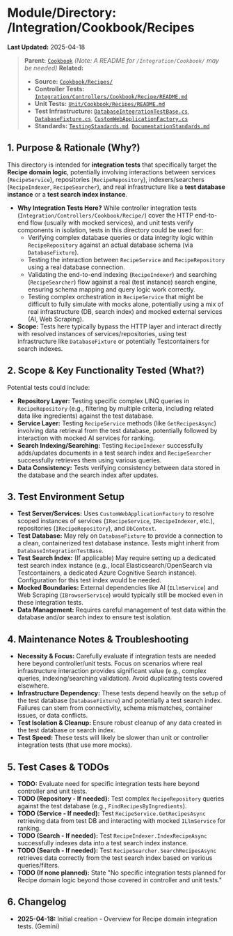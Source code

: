 # Module/Directory: /Integration/Cookbook/Recipes

**Last Updated:** 2025-04-18

> **Parent:** [`Cookbook`](../README.md)
> *(Note: A README for `/Integration/Cookbook/` may be needed)*
> **Related:**
> * **Source:** [`Cookbook/Recipes/`](../../../../api-server/Cookbook/Recipes/)
> * **Controller Tests:** [`Integration/Controllers/Cookbook/Recipe/README.md`](../../Controllers/Cookbook/Recipe/README.md)
> * **Unit Tests:** [`Unit/Cookbook/Recipes/README.md`](../../../Unit/Cookbook/Recipes/README.md)
> * **Test Infrastructure:** [`DatabaseIntegrationTestBase.cs`](../../../Integration/DatabaseIntegrationTestBase.cs), [`DatabaseFixture.cs`](../../../Framework/Fixtures/DatabaseFixture.cs), [`CustomWebApplicationFactory.cs`](../../../Framework/Fixtures/CustomWebApplicationFactory.cs)
> * **Standards:** [`TestingStandards.md`](../../../../Zarichney.Standards/Standards/TestingStandards.md), [`DocumentationStandards.md`](../../../../Zarichney.Standards/Development/DocumentationStandards.md)

## 1. Purpose & Rationale (Why?)

This directory is intended for **integration tests** that specifically target the **Recipe domain logic**, potentially involving interactions between services (`RecipeService`), repositories (`RecipeRepository`), indexers/searchers (`RecipeIndexer`, `RecipeSearcher`), and real infrastructure like a **test database instance** or a **test search index instance**.

* **Why Integration Tests Here?** While controller integration tests (`Integration/Controllers/Cookbook/Recipe/`) cover the HTTP end-to-end flow (usually with mocked services), and unit tests verify components in isolation, tests in this directory could be used for:
    * Verifying complex database queries or data integrity logic within `RecipeRepository` against an actual database schema (via `DatabaseFixture`).
    * Testing the interaction between `RecipeService` and `RecipeRepository` using a real database connection.
    * Validating the end-to-end indexing (`RecipeIndexer`) and searching (`RecipeSearcher`) flow against a real (test instance) search engine, ensuring schema mapping and query logic work correctly.
    * Testing complex orchestration in `RecipeService` that might be difficult to fully simulate with mocks alone, potentially using a mix of real infrastructure (DB, search index) and mocked external services (AI, Web Scraping).
* **Scope:** Tests here typically bypass the HTTP layer and interact directly with resolved instances of services/repositories, using test infrastructure like `DatabaseFixture` or potentially Testcontainers for search indexes.

## 2. Scope & Key Functionality Tested (What?)

Potential tests could include:

* **Repository Layer:** Testing specific complex LINQ queries in `RecipeRepository` (e.g., filtering by multiple criteria, including related data like ingredients) against the test database.
* **Service Layer:** Testing `RecipeService` methods (like `GetRecipesAsync`) involving data retrieval from the test database, potentially followed by interaction with mocked AI services for ranking.
* **Search Indexing/Searching:** Testing `RecipeIndexer` successfully adds/updates documents in a test search index and `RecipeSearcher` successfully retrieves them using various queries.
* **Data Consistency:** Tests verifying consistency between data stored in the database and the search index after updates.

## 3. Test Environment Setup

* **Test Server/Services:** Uses `CustomWebApplicationFactory` to resolve scoped instances of services (`IRecipeService`, `IRecipeIndexer`, etc.), repositories (`IRecipeRepository`), and `DbContext`.
* **Test Database:** May rely on `DatabaseFixture` to provide a connection to a clean, containerized test database instance. Tests might inherit from `DatabaseIntegrationTestBase`.
* **Test Search Index:** (If applicable) May require setting up a dedicated test search index instance (e.g., local Elasticsearch/OpenSearch via Testcontainers, a dedicated Azure Cognitive Search instance). Configuration for this test index would be needed.
* **Mocked Boundaries:** External dependencies like AI (`ILlmService`) and Web Scraping (`IBrowserService`) would typically still be mocked even in these integration tests.
* **Data Management:** Requires careful management of test data within the database and/or search index to ensure test isolation.

## 4. Maintenance Notes & Troubleshooting

* **Necessity & Focus:** Carefully evaluate if integration tests are needed here beyond controller/unit tests. Focus on scenarios where real infrastructure interaction provides significant value (e.g., complex queries, indexing/searching validation). Avoid duplicating tests covered elsewhere.
* **Infrastructure Dependency:** These tests depend heavily on the setup of the test database (`DatabaseFixture`) and potentially a test search index. Failures can stem from connectivity, schema mismatches, container issues, or data conflicts.
* **Test Isolation & Cleanup:** Ensure robust cleanup of any data created in the test database or search index.
* **Test Speed:** These tests will likely be slower than unit or controller integration tests (that use more mocks).

## 5. Test Cases & TODOs

* **TODO:** Evaluate need for specific integration tests here beyond controller and unit tests.
* **TODO (Repository - If needed):** Test complex `RecipeRepository` queries against the test database (e.g., `FindRecipesByIngredients`).
* **TODO (Service - If needed):** Test `RecipeService.GetRecipesAsync` retrieving data from test DB and interacting with mocked `ILlmService` for ranking.
* **TODO (Search - If needed):** Test `RecipeIndexer.IndexRecipeAsync` successfully indexes data into a test search index instance.
* **TODO (Search - If needed):** Test `RecipeSearcher.SearchRecipesAsync` retrieves data correctly from the test search index based on various queries/filters.
* **TODO (If none planned):** State "No specific integration tests planned for Recipe domain logic beyond those covered in controller and unit tests."

## 6. Changelog

* **2025-04-18:** Initial creation - Overview for Recipe domain integration tests. (Gemini)

